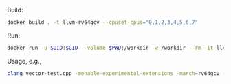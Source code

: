 Build:
```sh
docker build . -t llvm-rv64gcv --cpuset-cpus="0,1,2,3,4,5,6,7"
```

Run:
```sh
docker run -u $UID:$GID --volume $PWD:/workdir -w /workdir --rm -it llvm-rv64gcv
```

Usage, e.g.,
```sh
clang vector-test.cpp -menable-experimental-extensions -march=rv64gcv -target riscv64-gnu-linux -O2 -mllvm --riscv-v-vector-bits-min=1024 -v --static -o vector-test
```
